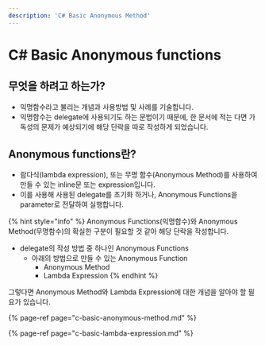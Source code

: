 ```yaml
---
description: 'C# Basic Anonymous Method'
---
```


# C\# Basic Anonymous functions

## 무엇을 하려고 하는가?

* 익명함수라고 불리는 개념과 사용방법 및 사례를 기술합니다.
* 익명함수는 delegate에 사용되기도 하는 문법이기 때문에, 한 문서에 적는 다면 가독성의 문제가 예상되기에 해당 단락을 따로 작성하게 되었습니다.

## Anonymous functions란?

* 람다식\(lambda expression\), 또는 무명 함수\(Anonymous Method\)를 사용하여 만들 수 있는 inline문 또는 expression입니다.
* 이를 사용해 사용된 delegate를 초기화 하거나, Anonymous Functions을 parameter로 전달하여 실행합니다.

{% hint style="info" %}
Anonymous Functions\(익명함수\)와 Anonymous Method\(무명함수\)의 확실한 구분이 필요할 것 같아 해당 단락을 작성합니다.

* delegate의 작성 방법 중 하나인 Anonymous Functions
  * 아래의 방법으로 만들 수 있는 Anonymous Function
    * Anonymous Method
    * Lambda Expression
{% endhint %}

그렇다면 Anonymous Method와 Lambda Expression에 대한 개념을 알아야 할 필요가 있습니다.

{% page-ref page="c-basic-anonymous-method.md" %}

{% page-ref page="c-basic-lambda-expression.md" %}






